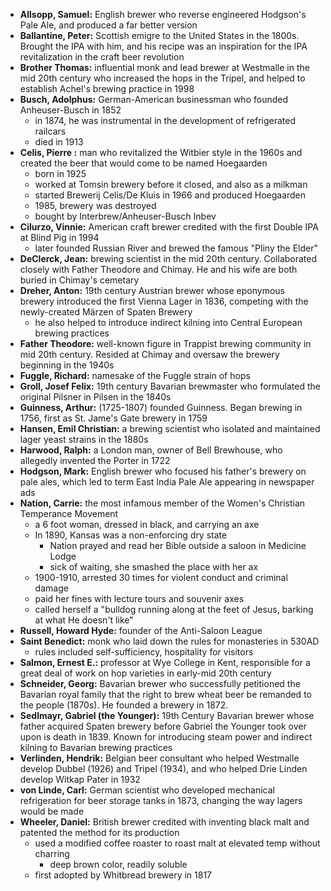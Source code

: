 
* **Allsopp, Samuel:** English brewer who reverse engineered Hodgson's Pale Ale, and produced a far better version
* **Ballantine, Peter:** Scottish emigre to the United States in the 1800s. Brought the IPA with him, and his recipe was an inspiration for the IPA revitalization in the craft beer revolution
* **Brother Thomas:** influential monk and lead brewer at Westmalle in the mid 20th century who increased the hops in the Tripel, and helped to establish Achel's brewing practice in 1998
* **Busch, Adolphus:** German-American businessman who founded Anheuser-Busch in 1852
	* in 1874, he was instrumental in the development of refrigerated railcars
	* died in 1913
* **Celis, Pierre :** man who revitalized the Witbier style in the 1960s and created the beer that would come to be named Hoegaarden
	* born in 1925
	* worked at Tomsin brewery before it closed, and also as a milkman
	* started Brewerij Celis/De Kluis in 1966 and produced Hoegaarden
	* 1985, brewery was destroyed
	* bought by Interbrew/Anheuser-Busch Inbev
* **Cilurzo, Vinnie:** American craft brewer credited with the first Double IPA at Blind Pig in 1994
	* later founded Russian River and brewed the famous "Pliny the Elder"
* **DeClerck, Jean:** brewing scientist in the mid 20th century. Collaborated closely with Father Theodore and Chimay. He and his wife are both buried in Chimay's cemetary
* **Dreher, Anton:** 19th century Austrian brewer whose eponymous brewery introduced the first Vienna Lager in 1836, competing with the newly-created Märzen of Spaten Brewery
	* he also helped to introduce indirect kilning into Central European brewing practices
* **Father Theodore:** well-known figure in Trappist brewing community in mid 20th century. Resided at Chimay and oversaw the brewery beginning in the 1940s
* **Fuggle, Richard:** namesake of the Fuggle strain of hops
* **Groll, Josef Felix:** 19th century Bavarian brewmaster who formulated the original Pilsner in Pilsen in the 1840s
* **Guinness, Arthur:** (1725-1807) founded Guinness. Began brewing in 1756, first as St. Jame's Gate brewery in 1759
* **Hansen, Emil Christian:** a brewing scientist who isolated and maintained lager yeast strains in the 1880s
* **Harwood, Ralph:** a London man, owner of Bell Brewhouse, who allegedly invented the Porter in 1722
* **Hodgson, Mark:** English brewer who focused his father's brewery on pale ales, which led to term East India Pale Ale appearing in newspaper ads
* **Nation, Carrie:** the most infamous member of the Women's Christian Temperance Movement
	* a 6 foot woman, dressed in black, and carrying an axe
	* In 1890, Kansas was a non-enforcing dry state
		* Nation prayed and read her Bible outside a saloon in Medicine Lodge
		* sick of waiting, she smashed the place with her ax
	* 1900-1910, arrested 30 times for violent conduct and criminal damage
	* paid her fines with lecture tours and souvenir axes
	* called herself a "bulldog running along at the feet of Jesus, barking at what He doesn't like"
* **Russell, Howard Hyde:** founder of the Anti-Saloon League
* **Saint Benedict:** monk who laid down the rules for monasteries in 530AD
	* rules included self-sufficiency, hospitality for visitors
* **Salmon, Ernest E.:** professor at Wye College in Kent, responsible for a great deal of work on hop varieties in early-mid 20th century
* **Schneider, Georg:** Bavarian brewer who successfully petitioned the Bavarian royal family that the right to brew wheat beer be remanded to the people (1870s). He founded a brewery in 1872.
* **Sedlmayr, Gabriel (the Younger):** 19th Century Bavarian brewer whose father acquired Spaten brewery before Gabriel the Younger took over upon is death in 1839. Known for introducing steam power and indirect kilning to Bavarian brewing practices
* **Verlinden, Hendrik:** Belgian beer consultant who helped Westmalle develop Dubbel (1926) and Tripel (1934), and who helped Drie Linden develop Witkap Pater in 1932
* **von Linde, Carl:** German scientist who developed mechanical refrigeration for beer storage tanks in 1873, changing the way lagers would be made
* **Wheeler, Daniel:** British brewer credited with inventing black malt and patented the method for its production
	* used a modified coffee roaster to roast malt at elevated temp without charring
		* deep brown color, readily soluble
	* first adopted by Whitbread brewery in 1817
